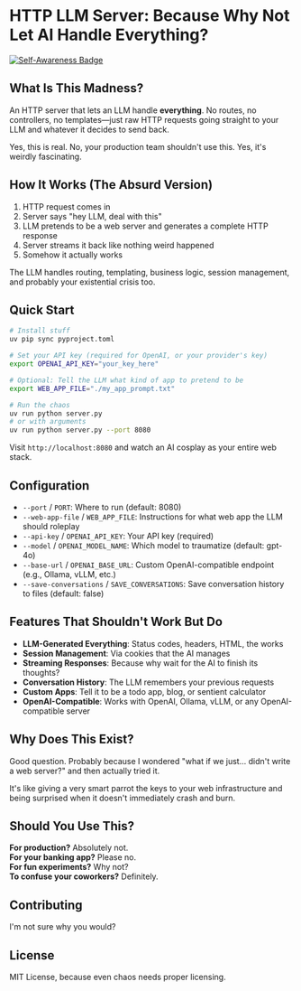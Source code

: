 # HTTP LLM Server: Because Why Not Let AI Handle Everything?

[![Self-Awareness Badge](https://img.shields.io/badge/self--awareness-surprisingly%20high-blueviolet)](https://github.com/tjfontaine/http-llm-server)

## What Is This Madness?

An HTTP server that lets an LLM handle **everything**. No routes, no controllers, no templates—just raw HTTP requests going straight to your LLM and whatever it decides to send back.

Yes, this is real. No, your production team shouldn't use this. Yes, it's weirdly fascinating.

## How It Works (The Absurd Version)

1. HTTP request comes in
2. Server says "hey LLM, deal with this"
3. LLM pretends to be a web server and generates a complete HTTP response
4. Server streams it back like nothing weird happened
5. Somehow it actually works

The LLM handles routing, templating, business logic, session management, and probably your existential crisis too.

## Quick Start

```bash
# Install stuff
uv pip sync pyproject.toml

# Set your API key (required for OpenAI, or your provider's key)
export OPENAI_API_KEY="your_key_here"

# Optional: Tell the LLM what kind of app to pretend to be
export WEB_APP_FILE="./my_app_prompt.txt"

# Run the chaos
uv run python server.py
# or with arguments
uv run python server.py --port 8080
```

Visit `http://localhost:8080` and watch an AI cosplay as your entire web stack.

## Configuration

- `--port` / `PORT`: Where to run (default: 8080)
- `--web-app-file` / `WEB_APP_FILE`: Instructions for what web app the LLM should roleplay
- `--api-key` / `OPENAI_API_KEY`: Your API key (required)
- `--model` / `OPENAI_MODEL_NAME`: Which model to traumatize (default: gpt-4o)
- `--base-url` / `OPENAI_BASE_URL`: Custom OpenAI-compatible endpoint (e.g., Ollama, vLLM, etc.)
- `--save-conversations` / `SAVE_CONVERSATIONS`: Save conversation history to files (default: false)

## Features That Shouldn't Work But Do

- **LLM-Generated Everything**: Status codes, headers, HTML, the works
- **Session Management**: Via cookies that the AI manages
- **Streaming Responses**: Because why wait for the AI to finish its thoughts?
- **Conversation History**: The LLM remembers your previous requests
- **Custom Apps**: Tell it to be a todo app, blog, or sentient calculator
- **OpenAI-Compatible**: Works with OpenAI, Ollama, vLLM, or any OpenAI-compatible server

## Why Does This Exist?

Good question. Probably because I wondered "what if we just... didn't write a web server?" and then actually tried it.

It's like giving a very smart parrot the keys to your web infrastructure and being surprised when it doesn't immediately crash and burn.

## Should You Use This?

**For production?** Absolutely not.  
**For your banking app?** Please no.  
**For fun experiments?** Why not?  
**To confuse your coworkers?** Definitely.

## Contributing

I'm not sure why you would?

## License

MIT License, because even chaos needs proper licensing.
